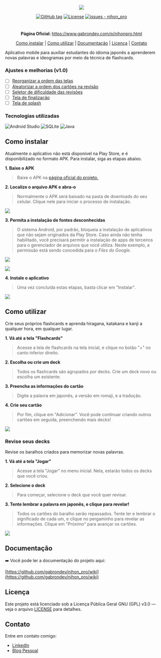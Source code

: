 <p align="center">
  <img src="https://blogger.googleusercontent.com/img/a/AVvXsEje6XouSbCScAvnn6UHgeDRK1xCuj8bl9EoC25LnY0MCNSq5lcIX-gExKCmlnDriCra6_gvFIz3kt7xmK0AY7BbJh3H0ePivKGPgP3iMBL9fbb_MeCevtthHGRWHfI2Nd6dwLV1UGQTnkaNlm3oku3Pf_lzZUONmNMAQlRRiJcW7JEgbbsgJRrnLUTg6o8g=s16000" />
</p>

<div align="center">

[![GitHub tag](https://img.shields.io/github/tag/gabrondev/nihon_pro?include_prereleases=&sort=semver&color=red)](https://github.com/gabrondev/nihon_pro/releases/)
[![License](https://img.shields.io/badge/License-GPL_3.0-red)](https://github.com/gabrondev/nihon_pro/blob/main/LICENSE)
[![issues - nihon_pro](https://img.shields.io/github/issues/gabrondev/nihon_pro)](https://github.com/gabrondev/nihon_pro/issues)
</div>

#

<p align="center">
    <b>Página Oficial: </b> <a target="_blank" href="https://www.gabrondev.com/p/nihonpro.html">https://www.gabrondev.com/p/nihonpro.html</a>
</p>

<div align="center">

[Como instalar](#como-instalar) |
[Como utilizar](#como-utilizar) |
[Documentação](#documentação) | 
[Licença](#licença) | 
[Contato](#contato)
</div>

Aplicativo mobile para auxiliar estudantes do idioma japonês a aprenderem novas palavras e ideogramas por meio da técnica de flashcards.

### Ajustes e melhorias (v1.0)

- [ ] [Reorganizar a ordem das telas](https://github.com/gabrondev/nihon_pro/issues/1)
- [ ] [Aleatorizar a ordem dos cartões na revisão](https://github.com/gabrondev/nihon_pro/issues/2)
- [ ] [Seletor de dificuldade das revisões](https://github.com/gabrondev/nihon_pro/issues/3)
- [ ] [Tela de finalização](https://github.com/gabrondev/nihon_pro/issues/4)
- [ ] [Tela de splash](https://github.com/gabrondev/nihon_pro/issues/5)

### Tecnologias utilizadas

![Android Studio](https://blogger.googleusercontent.com/img/b/R29vZ2xl/AVvXsEibBkRsM6piEI9XtsCFKEoHbhjI3QUGqqUpc7jFlLHmiAfg-d242iAnACRxDyzo5AiCuM_yfcIbSs3UU_iLMbTsACDbvqMvWLG1_yCBeuRSpgQ6jJ2-AGOY_h69H5Z1fRcoCmhiiBYVOFVLlCV-Jf60GJgORf05YArIAY96CjiIXz1n4FNqetFsRXMBImSE/s1600/android-studio.png)
![SQLite](https://blogger.googleusercontent.com/img/b/R29vZ2xl/AVvXsEjrhsRPPmCvywxkQ-2H_hhFExmDC4UJD4EorlKChOkQEjAaUN9ScKpOWabVwxvm7vM2cKg79iOrB7bCPm-2pVVCZ2jP-0a5kspvUb3MBrItTOGy0XvJoHORD4HOHi162yA6tAGreXNY0EJF5wcHriIxKHt6qRxl-tHIxfXXQ53BGknxNO-nyl0M4Cl7pj23/s1600/sqlite.png)
![Java](https://blogger.googleusercontent.com/img/b/R29vZ2xl/AVvXsEj8PtxECd1T7P4QLzQKGk-h0UoWVdG3esor-WrRj1VTErNNtMVuxIGDOegaqblx8AC5SP-Knn-sML_hOn2wr_BGIjvI-nH550D9OM2AEL2Rlu0ZLtyYSFgtmST8A2QImK80XYVTAsbTvMx43HyBnWptf5InzV4HGZKKPng35PrJY0KAiTxVVJ-x0S_Iydsd/s1600/java.png)

## Como instalar

Atualmente o aplicativo não está disponível na Play Store, e é disponibilizado no formato APK. Para instalar, siga as etapas abaixo.

**1. Baixe o APK**

>Baixe o APK na [página oficial do projeto.](https://www.gabrondev.com/p/nihonpro.html)

**2. Localize o arquivo APK e abra-o**

>Normalmente o APK será baixado na pasta de downloads do seu celular. Clique nele para iniciar o processo de instalação.

![](https://blogger.googleusercontent.com/img/b/R29vZ2xl/AVvXsEgnZiLTKrYkBfxnUkRlw7CLD4tKBwIsakN3QPOpvM4Ul1bm-Vkh8G71T-MbHH6AT6emX8dGfhKCi8uGyHKuRKPdltZeUgfpM7SWHdoBYBIsyXbWXdhztQ3NtprRBE1TGyZPBhIvJMCJ7b3Z1CX072ZPDfpBQPigmtEfGcSpdeT3S9NJ5c06loujccjHlyeC/w320-h204/nihon_installation_step1.png)

**3. Permita a instalação de fontes desconhecidas**

>O sistema Android, por padrão, bloqueia a instalação de aplicativos que não sejam originados da Play Store. Caso ainda não tenha habilitado, você precisará permitir a instalação de apps de terceiros para o gerenciador de arquivos que você utiliza. Neste exemplo, a permissão está sendo concedida para o _Files do Google_.

![](https://blogger.googleusercontent.com/img/b/R29vZ2xl/AVvXsEiK4Y2bt264v2_94Q_yhg0F3WHhOmaSTkcfg7S4Wi3ccYy6Z_tGW1Z_9cScOlK0oZq7IeUhyJgM6G9Yl0OX_GE1TuCz5qctT0onsy9S5Kis79vf0WhhZsfMv5ebMI7ossnIyBXm3zHs1__fo3THa49OAcSfsvaT6wm0MeNhKlfcrulsAFK6sPxPOWNRl9Sf/s320/nihon_installation_step2.png)

![](https://blogger.googleusercontent.com/img/b/R29vZ2xl/AVvXsEhB7CkkYz0NA-XIEmedyIi94kGchXO2Qdo8WQdZotBzoeO2qHpJXXtjOm4AGkCnU9c8eRNoDz9V2PAGrdJwYFdD2dWJ8K5RrlNURk41_de2fSvF31CHLVrpVmdn4RfqK1l4IE_Unx9ww5q0TivTeMe0miXmSwoTPMYq9v9_tPgtKfNDqH9aDhTvzsxz9AG2/s320/nihon_installation_step3.png)

**4. Instale o aplicativo**
>Uma vez concluída estas etapas, basta clicar em "Instalar".

![](https://blogger.googleusercontent.com/img/b/R29vZ2xl/AVvXsEg6IJdiVCgR-QsB0skncAPYoMDwoSKeVfZsnMO_PJnQENNG5n29EJXP2Qkk62ALMH_y7xwTXXWSYCmfPNKE6-yj94nyPkgDsndfc4OmQFxGJopaFeo0FHEZ2iCjWLcGrVJRe7-r_q3SaFK0ogVzsAONJYGVFttVqlsRgIf27rJGxew7QmagTgx1MVrJmBRT/s320/nihon_installation_step4.png)

## Como utilizar

Crie seus próprios flashcards e aprenda hiragana, katakana e kanji a qualquer hora, em qualquer lugar.

**1. Vá até a tela "Flashcards"**

>Acesse a tela de flashcards na tela inicial, e clique no botão "+" no canto inferior direito.

**2. Escolha ou crie um deck**

>Todos os flashcards são agrupados por decks. Crie um deck novo ou escolha um existente.

**3. Preencha as informações do cartão**

>Digite a palavra em japonês, a versão em romaji, e a tradução.

**4. Crie seu cartão**

>Por fim, clique em "Adicionar". Você pode continuar criando outros cartões em seguida, preenchendo mais decks!

![](https://blogger.googleusercontent.com/img/b/R29vZ2xl/AVvXsEjcXu-jMdshIj9WNZsOburEY5ox7M8k9UgJ2TWxNuVzmQSrbrZ2yfMvK6MLKC9kvqY0cTa866vV49Z8hmvWhon_pH1n7gCbL9cof8Uz2Tb3x0jmTVTw6J1oX39KjzpZfjZrj9BlbbeU5q8-zFqMtGQJ-8FGSC09a_1sXexBwLBfU6CJ4E6t-OhfdT5g-GCi/w193-h400/nihon_show_git_1.gif)

### Revise seus decks

Revise os baralhos criados para memorizar novas palavras.

**1. Vá até a tela "Jogar"**

>Acesse a tela "Jogar" no menu inicial. Nela, estarão todos os decks que você criou.

**2. Selecione o deck**

>Para começar, selecione o deck que você quer revisar.

**3. Tente lembrar a palavra em japonês, e clique para revelar!**

>Todos os cartões do baralho serão repassados. Tente ler e lembrar o significado de cada um, e clique no pergaminho para revelar as informações. Clique em "Próximo" para avançar os cartões.

![](https://blogger.googleusercontent.com/img/b/R29vZ2xl/AVvXsEiiVoVJdXt9A33fNha2scD4MjymeH1qo4ArycOhFsQycdB7RaLOZunczDn-KTs-fDC1k_Z6s61aX2_OmAGhalBAzNziUu_CChnzxZC-77fzrVASEfXAM0NJchGIx2ezJWemuISHFJKk541io2_9majQW4S7ugc_2LtkFPTTFv6xnIeDoqbww2Ub4Q3nTwJj/w193-h400/nihon_show_git_2.gif)

## Documentação

➡️ Você pode ler a documentação do projeto aqui:

 [https://github.com/gabrondev/nihon_pro/wiki](https://github.com/gabrondev/nihon_pro/wiki)

## Licença

Este projeto está licenciado sob a Licença Pública Geral GNU (GPL) v3.0 — veja o arquivo [LICENSE](https://github.com/gabrondev/nihon_pro/blob/master/LICENSEgit) para detalhes.

## Contato

Entre em contato comigo:

- [LinkedIn](https://www.linkedin.com/in/gabrondev/)
- [Blog Pessoal](https://www.gabrondev.com/)